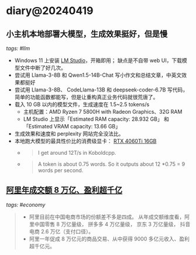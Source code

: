 # diary@20240419

## 小主机本地部署大模型，生成效果挺好，但是慢
_tags: #llm_

- Windows 11 上安装 [LM Studio](https://lmstudio.ai/)，开箱即用；
    缺点是不自带 web UI，下载模型文件中断了好几次。
- 尝试用 Llama-3-8B 和 Qwen1.5-14B-Chat 写小作文和总结文章，中英文效果都挺好
- 尝试用 Llama-3-8B、 CodeLlama-13B 和 deepseek-coder-6.7B 写代码，
    简单的功能函数都能写，但是让重构真正业务代码就很荒唐了。
- 载入 10 GB 以内的模型文件，生成速度在 1.5~2.5 tokens/s
  - 主机配置：AMD Ryzen 7 5800H with Radeon Graphics、32G RAM
  - LM Studio 上显示「Estimated RAM capacity: 28.932 GB」 和 「Estimated VRAM capacity: 13.66 GB」
- 生成效果和速度和 perplexity 网站完全没法比。
- 本地跑大模型的最具性价比的消费级显卡： [RTX 4060Ti 16GB](https://www.reddit.com/r/LocalLLaMA/comments/15rwe7t/the_llm_gpu_buying_guide_august_2023/)
  - > I get around 12T/s in Koboldcpp.
  - > A token is about 0.75 words. So it outputs about 12 *0.75 = 9 words per second.

## [阿里年成交额 8 万亿、盈利超千亿](https://www.latepost.com/news/dj_detail?id=2235)
_tags: #economy_

> - 阿里目前在中国电商市场的份额差不多是四成。
>    从年成交额维度看，阿里中国零售 8 万亿量级，
>    拼多多 4 万亿量级，
>    京东 3 万亿量级，
>    抖音电商 2.6 万亿（支付口径）。
> - 阿里一年促成 8 万亿元的商品交易、从中获得 9000 多亿元收入、盈利超千亿元。
